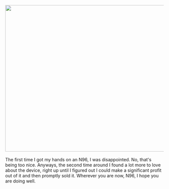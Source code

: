 <!-- ---
layout: post
title: 'thoughts: nokia n96'
date: '2010-02-07T19:13:00.000-08:00'
author: Christopher Kuzma
tags:
- mobile phones
modified_time: '2014-03-26T20:59:13.862-07:00'
--- -->

<a href="http://meinfruhstuck.files.wordpress.com/2010/02/6a00d41433edcd685e0123dddc35da860c.jpg"><img class="aligncenter size-full wp-image-136" title="Nokia N96" src="http://meinfruhstuck.files.wordpress.com/2010/02/6a00d41433edcd685e0123dddc35da860c.jpg" alt="" width="700" height="465" /></a><br/><br/>The first time I got my hands on an N96, I was disappointed. No, that's being too nice. Anyways, the second time around I found a lot more to love about the device, right up until I figured out I could make a significant profit out of it and then promptly sold it. Wherever you are now, N96, I hope you are doing well.